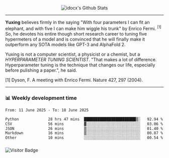 <div align="center">
    <img align="center" src="https://github-readme-stats.vercel.app/api?username=idocx&show_icons=true&count_private=true&hide_border=true" alt="idocx's Github Stats"></img>
</div>

---

**Yuxing** believes firmly in the saying "With four parameters I can fit an elephant, and with five I can make him wiggle his trunk" by Enrico Fermi. <sup>[1]</sup> So, he devotes his entire though short research career to tuning five hypermeters of a model and is convinced that he will finally make it outperform any SOTA models like GPT-3 and AlphaFold 2.

Yuxing is not a computer scientist, a physicist or a chemist, but a *HYPERPARAMETER TUNING SCIENTIST*. "That makes a lot of difference. Hyperparameter tuning is the technique that changes our life, especially before pulishing a paper.", he said.

[1] Dyson, F. A meeting with Enrico Fermi. Nature 427, 297 (2004).


---

### 📊 Weekly development time
<!--START_SECTION:waka-->

```txt
From: 11 June 2025 - To: 18 June 2025

Python             28 hrs 47 mins  ███████████████████████▒░   92.94 %
CSV                56 mins         ▓░░░░░░░░░░░░░░░░░░░░░░░░   03.06 %
JSON               26 mins         ▒░░░░░░░░░░░░░░░░░░░░░░░░   01.40 %
Markdown           16 mins         ▒░░░░░░░░░░░░░░░░░░░░░░░░   00.87 %
Other              10 mins         ░░░░░░░░░░░░░░░░░░░░░░░░░   00.54 %
```

<!--END_SECTION:waka-->

### 

![Visitor Badge](https://visitor-badge.laobi.icu/badge?page_id=idocx.idocx)